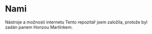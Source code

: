 # Nami
Nástroje a možnosti internetu
Tento repozitář jsem založila, protože byl zadán panem Honzou Martínkem.
